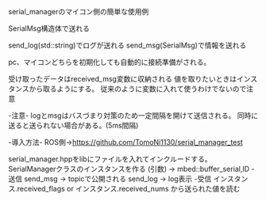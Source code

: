 serial_managerのマイコン側の簡単な使用例

SerialMsg構造体で送れる

send_log(std::string)でログが送れる
send_msg(SerialMsg)で情報を送れる

pc、マイコンどちらを初期化しても自動的に接続準備がされる。

受け取ったデータはreceived_msg変数に収納される
値を取りたいときはインスタンスから取るようにする。
従来のように変数に入れて使うわけでないので注意

-注意-
logとmsgはバスづまり対策のため一定間隔を開けて送信される。
同時に送ると送られない場合がある。(5ms間隔)

-導入方法-
ROS側->https://github.com/TomoNi1130/serial_manager_test

serial_manager.hppをlibにファイルを入れてインクルードする。
SerialManagerクラスのインスタンスを作る (引数) -> mbed::buffer_serial,ID
-送信
send_msg -> topicで公開される
send_log -> log表示
-受信
インスタンス.received_flags or インスタンス.received_nums から送られた値を読む